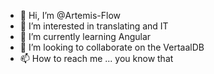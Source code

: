 - 👋 Hi, I’m @Artemis-Flow
- 👀 I’m interested in translating and IT
- 🌱 I’m currently learning Angular
- 💞️ I’m looking to collaborate on the VertaalDB
- 📫 How to reach me ... you know that

<!---
Artemis-Flow/Artemis-Flow is a ✨ special ✨ repository because its `README.md` (this file) appears on your GitHub profile.
You can click the Preview link to take a look at your changes.
--->
